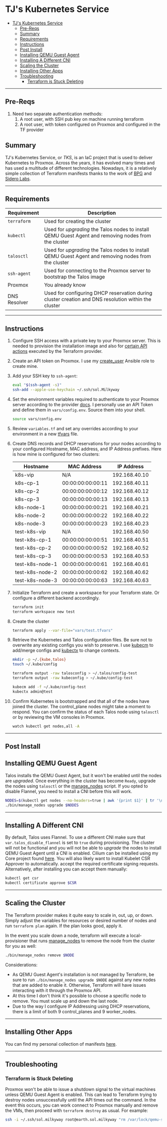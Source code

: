 # TJ's Kubernetes Service

- [TJ's Kubernetes Service](#tjs-kubernetes-service)
  - [Pre-Reqs](#pre-reqs)
  - [Summary](#summary)
  - [Requirements](#requirements)
  - [Instructions](#instructions)
  - [Post Install](#post-install)
  - [Installing QEMU Guest Agent](#installing-qemu-guest-agent)
  - [Installing A Different CNI](#installing-a-different-cni)
  - [Scaling the Cluster](#scaling-the-cluster)
  - [Installing Other Apps](#installing-other-apps)
  - [Troubleshooting](#troubleshooting)
    - [Terraform is Stuck Deleting](#terraform-is-stuck-deleting)

<hr>

## Pre-Reqs

1. Need two separate authentication methods:
   1. A root user, with SSH pub key on machine running terraform
   2. A root user, with token configured on Proxmox and configured in the TF provider

## Summary

TJ's Kubernetes Service, or *TKS*, is an IaC project that is used to deliver Kubernetes to Proxmox. Across the years, it has evolved many times and has used a multitude of different technologies. Nowadays, it is a relatively simple collection of Terraform manifests thanks to the work of [BPG](https://github.com/bpg/terraform-provider-proxmox) and [Sidero Labs](https://github.com/siderolabs/terraform-provider-talos).

<hr>

## Requirements

| Requirement  | Description                                                  |
| ------------ | ------------------------------------------------------------ |
| `terraform`  | Used for creating the cluster                                |
| `kubectl`    | Used for *upgrading* the Talos nodes to install QEMU Guest Agent and removing nodes from the cluster |
| `talosctl`   | Used for *upgrading* the Talos nodes to install QEMU Guest Agent and removing nodes from the cluster |
| `ssh-agent`  | Used for connecting to the Proxmox server to bootstrap the Talos image |
| Proxmox      | You already know                                             |
| DNS Resolver | Used for configuring DHCP reservation during cluster creation and DNS resolution within the cluster |

<hr>

## Instructions

1. Configure SSH access with a private key to your Proxmox server. This is needed to provision the installation image and also for [certain API actions](https://registry.terraform.io/providers/bpg/proxmox/latest/docs#api-token-authentication) executed by the Terraform provider.

2. Create an API token on Proxmox. I use my [create_user](https://github.com/zimmertr/Bootstrap-Proxmox/tree/main/roles/create_user) Ansible role to create mine.

3. Add your SSH key to `ssh-agent`:

   ```bash
   eval "$(ssh-agent -s)"
   ssh-add --apple-use-keychain ~/.ssh/sol.Milkyway
   ```

4. Set the environment variables required to authenticate to your Proxmox server according to the provider [docs](https://registry.terraform.io/providers/bpg/proxmox/latest/docs#authentication).  I personally use an API Token and define them in `vars/config.env`. Source them into your shell.

   ```bash
   source vars/config.env
   ```

5. Review `variables.tf` and set any overrides according to your environment in a new [tfvars](https://developer.hashicorp.com/terraform/language/values/variables#variable-definitions-tfvars-files) file.

6. Create DNS records and DHCP reservations for your nodes according to your configured Hostname, MAC address, and IP Address prefixes. Here is how mine is configured for two clusters:

   | Hostname        | MAC Address       | IP Address    |
   | --------------- | ----------------- | ------------- |
   | k8s-vip         | N/A               | 192.168.40.10 |
   | k8s-cp-1        | 00:00:00:00:00:11 | 192.168.40.11 |
   | k8s-cp-2        | 00:00:00:00:00:12 | 192.168.40.12 |
   | k8s-cp-3        | 00:00:00:00:00:13 | 192.168.40.13 |
   | k8s-node-1      | 00:00:00:00:00:21 | 192.168.40.21 |
   | k8s-node-2      | 00:00:00:00:00:22 | 192.168.40.22 |
   | k8s-node-3      | 00:00:00:00:00:23 | 192.168.40.23 |
   | test-k8s-vip    | N/A               | 192.168.40.50 |
   | test-k8s-cp-1   | 00:00:00:00:00:51 | 192.168.40.51 |
   | test-k8s-cp-2   | 00:00:00:00:00:52 | 192.168.40.52 |
   | test-k8s-cp-3   | 00:00:00:00:00:53 | 192.168.40.53 |
   | test-k8s-node-1 | 00:00:00:00:00:61 | 192.168.40.61 |
   | test-k8s-node-2 | 00:00:00:00:00:62 | 192.168.40.62 |
   | test-k8s-node-3 | 00:00:00:00:00:63 | 192.168.40.63 |

7. Initialize Terraform and create a workspace for your Terraform state. Or configure a different backend accordingly.

   ```bash
   terraform init
   terraform workspace new test
   ```

8. Create the cluster

   ```bash
   terraform apply --var-file="vars/test.tfvars"
   ```

9. Retrieve the Kubernetes and Talos configuration files. Be sure not to overwrite any existing configs you wish to preserve. I use [kubecm](https://github.com/sunny0826/kubecm) to add/merge configs and [kubectx](https://github.com/ahmetb/kubectx) to change contexts.

   ```bash
   mkdir -p ~/.{kube,talos}
   touch ~/.kube/config

   terraform output -raw talosconfig > ~/.talos/config-test
   terraform output -raw kubeconfig > ~/.kube/config-test

   kubecm add -f ~/.kube/config-test
   kubectx admin@test
   ```

10. Confirm Kubernetes is bootstrapped and that all of the nodes have joined the cluster. The control_plane nodes might take a moment to respond. You can confirm the status of each Talos node using `talosctl` or by reviewing the VM consoles in Proxmox.

    ```bash
    watch kubectl get nodes,all -A
    ```

<hr>

## Post Install

## Installing QEMU Guest Agent

Talos installs the QEMU Guest Agent, but it won't be enabled until the nodes are *upgraded*. Once everything in the cluster has become `Ready`, upgrade the nodes using `talosctl` or the [manage_nodes](https://github.com/zimmertr/TJs-Kubernetes-Service/blob/b15bb923cccb607254b8001201772be45aab3806/bin/manage_nodes#L6) script. If you opted to disable Flannel, you need to install a CNI before this will work.

```bash
NODES=$(kubectl get nodes --no-headers=true | awk '{print $1}' | tr '\n' ',')
./bin/manage_nodes upgrade $NODES
```

<hr>

## Installing A Different CNI

By default, Talos uses Flannel. To use a different CNI make sure that `var.talos_disable_flannel` is set to `true` during provisioning. The cluster will not be functional and you will not be able to *upgrade* the nodes to install QEMU Guest Agent until a CNI is enabled. Cilium can be installed using my Core project found [here](https://github.com/zimmertr/Kubernetes-Manifests/tree/main/core). You will also likely want to install Kubelet CSR Approver to automatically. accept the required certificate signing requests. Alternatively, after installing you can accept them manually:

```bash
kubectl get csr
kubectl certificate approve $CSR
```

<hr>

## Scaling the Cluster

The Terraform provider makes it quite easy to scale in, out, up, or down. Simply adjust the variables for resources or desired number of nodes and run `terraform plan` again. If the plan looks good, apply it.

In the event you scale down a node, terraform will execute a local-provisioner that runs [manage_nodes](https://github.com/zimmertr/TJs-Kubernetes-Service/blob/main/bin/manage_nodes#L25) to remove the node from the cluster for you as well:

```bash
./bin/manage_nodes remove $NODE
```

Considerations:

- As QEMU Guest Agent's installation is not managed by Terraform, be sure to run `./bin/manage_nodes upgrade $NODE` against any new nodes that are added to enable it. Otherwise, Terraform will have issues interacting with it through the Proxmox API.
- At this time I don't think it's possible to choose a specific node to remove. You must scale up and down the last node.
- Due to the way I configure IP Addressing using DHCP reservations, there is a limit of both 9 control_planes and 9 worker_nodes.

<hr>

## Installing Other Apps

You can find my personal collection of manifests [here](https://github.com/zimmertr/Application-Manifests).

<hr>

## Troubleshooting

### Terraform is Stuck Deleting

Proxmox won't be able to issue a shutdown signal to the virtual machines unless QEMU Guest Agent is enabled. This can lead to Terraform trying to destroy nodes unsuccessfully until the API times out the command. In the event this occurs, you can work connect to Proxmox manually and remove the VMs, then proceed with `terraform destroy` as usual. For example:

```bash
ssh -i ~/.ssh/sol.milkyway root@earth.sol.milkyway "rm /var/lock/qemu-server/lock-*; qm list | grep 40 | awk '{print \$1}' | xargs -L1 qm stop && sleep 5 && qm list | grep 40 | awk '{print \$1}' | xargs -L1 qm destroy"
```
